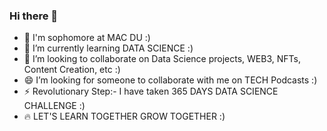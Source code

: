 ### Hi there 👋

- 🏫 I'm sophomore at MAC DU :)
- 🌱 I’m currently learning DATA SCIENCE :)
- 👯 I’m looking to collaborate on Data Science projects, WEB3, NFTs, Content Creation, etc :)
- 😄 I’m looking for someone to collaborate with me on TECH Podcasts :)
- ⚡ Revolutionary Step:- I have taken 365 DAYS DATA SCIENCE CHALLENGE :)
- 🔥 LET'S LEARN TOGETHER GROW TOGETHER :)
